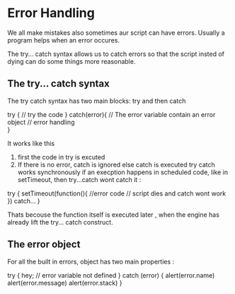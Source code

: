 # Error Handling

We all make mistakes also sometimes aur script can have errors. Usually a program helps when an error occures.

The try... catch syntax allows us to catch errors so that the script insted of dying can do some things more reasonable.

## The try... catch syntax 
The try catch syntax has two main blocks: 
try and then catch 

try {
    // try the code 
} catch(error){      // The error variable contain an error object
    // error handling       
} 

It  works like this 
1. first the code in try is excuted 
2. If there is no error, catch is ignored else catch is executed 
try catch works synchronously 
if an execption happens in scheduled code, like in setTimeout, then try...catch wont catch it :

try {
    setTimeout(function(){
        //error code // script dies and catch wont work
    })
    catch...
}

Thats becouse the function itself is executed later , when the engine has already lift the try... catch construct.

## The error object
For all the built in errors, object has two main properties : 

try {
    hey; // error variable not defined
} catch (error) {
    alert(error.name)
    alert(error.message)
    alert(error.stack)
}